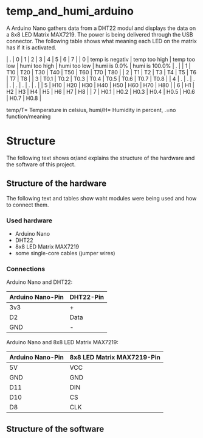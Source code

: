 # temp_and_humi_arduino
A Arduino Nano gathers data from a DHT22 modul and displays the data on a 8x8 LED Matrix MAX7219. The power is being delivered through the USB connector.
The following table shows what meaning each LED on the matrix has if it is activated.

| . | 0 | 1 | 2 | 3 | 4 | 5 | 6 | 7 |
| 0 | temp is negativ | temp too high | temp too low | humi too high | humi too low | humi is 0.0% | humi is 100.0% | . |
| 1 | T10 | T20 | T30 | T40 | T50 | T60 | T70 | T80 |
| 2 | T1 | T2 | T3 | T4 | T5 | T6 | T7 | T8 |
| 3 | T0.1 | T0.2 | T0.3 | T0.4 | T0.5 | T0.6 | T0.7 | T0.8 |
| 4 | . | . | . | . | . | . | . | . |
| 5 | H10 | H20 | H30 | H40 | H50 | H60 | H70 | H80 |
| 6 | H1 | H2 | H3 | H4 | H5 | H6 | H7 | H8 |
| 7 | H0.1 | H0.2 | H0.3 | H0.4 | H0.5 | H0.6 | H0.7 | H0.8 |

temp/T= Temperature in celsius, humi/H= Humidity in percent, .=no function/meaning


# Structure
The following text shows or/and explains the structure of the hardware and the software of this project.

## Structure of the hardware
The following text and tables show waht modules were being used and how to connect them.

### Used hardware
- Arduino Nano
- DHT22
- 8x8 LED Matrix MAX7219
- some single-core cables (jumper wires)

### Connections
Arduino Nano and DHT22:

| Arduino Nano-Pin | DHT22-Pin |
| ----------- | ----------- |
| 3v3 | + |
| D2 | Data |
| GND | - |

Arduino Nano and 8x8 LED Matrix MAX7219:

| Arduino Nano-Pin | 8x8 LED Matrix MAX7219-Pin |
| ----------- | ----------- |
| 5V | VCC |
| GND | GND |
| D11 | DIN |
| D10 | CS |
| D8 | CLK |


## Structure of the software